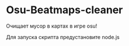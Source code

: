 # Osu-Beatmaps-cleaner
Очищает мусор в картах в игре osu!

Для запуска скрипта предустановите node.js

